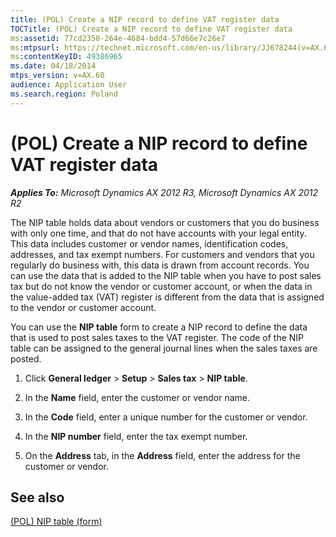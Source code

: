 ```yaml
---
title: (POL) Create a NIP record to define VAT register data
TOCTitle: (POL) Create a NIP record to define VAT register data
ms:assetid: 77cd2350-264e-4684-bdd4-57d66e7c26e7
ms:mtpsurl: https://technet.microsoft.com/en-us/library/JJ678244(v=AX.60)
ms:contentKeyID: 49386965
ms.date: 04/18/2014
mtps_version: v=AX.60
audience: Application User
ms.search.region: Poland
---
```


# (POL) Create a NIP record to define VAT register data 


_**Applies To:** Microsoft Dynamics AX 2012 R3, Microsoft Dynamics AX 2012 R2_

The NIP table holds data about vendors or customers that you do business with only one time, and that do not have accounts with your legal entity. This data includes customer or vendor names, identification codes, addresses, and tax exempt numbers. For customers and vendors that you regularly do business with, this data is drawn from account records. You can use the data that is added to the NIP table when you have to post sales tax but do not know the vendor or customer account, or when the data in the value-added tax (VAT) register is different from the data that is assigned to the vendor or customer account.

You can use the **NIP table** form to create a NIP record to define the data that is used to post sales taxes to the VAT register. The code of the NIP table can be assigned to the general journal lines when the sales taxes are posted.

1.  Click **General ledger** \> **Setup** \> **Sales tax** \> **NIP table**.

2.  In the **Name** field, enter the customer or vendor name.

3.  In the **Code** field, enter a unique number for the customer or vendor.

4.  In the **NIP number** field, enter the tax exempt number.

5.  On the **Address** tab, in the **Address** field, enter the address for the customer or vendor.

## See also

[(POL) NIP table (form)](https://technet.microsoft.com/en-us/library/jj678287\(v=ax.60\))

  


